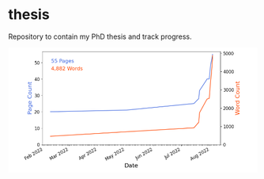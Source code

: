 # thesis
Repository to contain my PhD thesis and track progress.

<!-- ![alt text](https://gitlab.com/elliotparrish/thesis/-/blob/master/progressTracking/plots/combinedProgress_twitter.png) -->
![plot](progressTracking/plots/combinedProgress_twitter.png)
